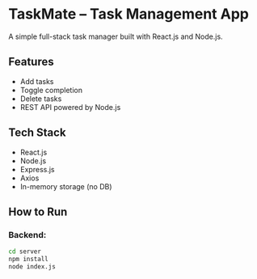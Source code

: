 # TaskMate – Task Management App

A simple full-stack task manager built with React.js and Node.js.

## Features
- Add tasks
- Toggle completion
- Delete tasks
- REST API powered by Node.js

## Tech Stack
- React.js
- Node.js
- Express.js
- Axios
- In-memory storage (no DB)

## How to Run

### Backend:
```bash
cd server
npm install
node index.js
